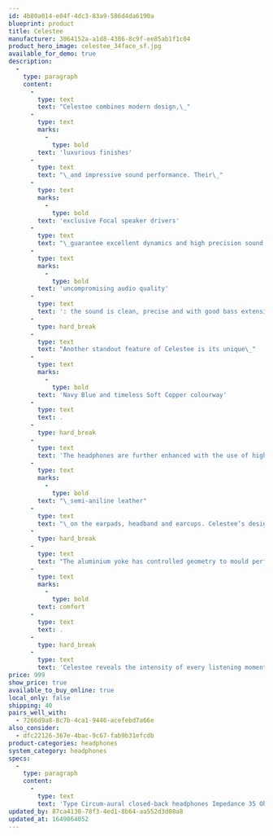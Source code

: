 ```yaml
---
id: 4b80a014-e04f-4dc3-83a9-586d4da6190a
blueprint: product
title: Celestee
manufacturer: 3064152a-a1d8-4386-8c9f-ee85ab1f1c04
product_hero_image: celestee_34face_sf.jpg
available_for_demo: true
description:
  -
    type: paragraph
    content:
      -
        type: text
        text: "Celestee combines modern design,\_"
      -
        type: text
        marks:
          -
            type: bold
        text: 'luxurious finishes'
      -
        type: text
        text: "\_and impressive sound performance. Their\_"
      -
        type: text
        marks:
          -
            type: bold
        text: 'exclusive Focal speaker drivers'
      -
        type: text
        text: "\_guarantee excellent dynamics and high precision sound. The earcups have undergone acoustic treatment to restrict resonance and achieve\_"
      -
        type: text
        marks:
          -
            type: bold
        text: 'uncompromising audio quality'
      -
        type: text
        text: ': the sound is clean, precise and with good bass extension.'
      -
        type: hard_break
      -
        type: text
        text: "Another standout feature of Celestee is its unique\_"
      -
        type: text
        marks:
          -
            type: bold
        text: 'Navy Blue and timeless Soft Copper colourway'
      -
        type: text
        text: .
      -
        type: hard_break
      -
        type: text
        text: 'The headphones are further enhanced with the use of high quality materials and crafted with the'
      -
        type: text
        marks:
          -
            type: bold
        text: "\_semi-aniline leather"
      -
        type: text
        text: "\_on the earpads, headband and earcups. Celestee’s design is a masterclass in Focal’s craftsmanship."
      -
        type: hard_break
      -
        type: text
        text: "The aluminium yoke has controlled geometry to mould perfectly to the head while providing excellent grip and even greater\_"
      -
        type: text
        marks:
          -
            type: bold
        text: comfort
      -
        type: text
        text: .
      -
        type: hard_break
      -
        type: text
        text: 'Celestee reveals the intensity of every listening moment, whether at home or on the go.'
price: 999
show_price: true
available_to_buy_online: true
local_only: false
shipping: 40
pairs_well_with:
  - 7266d9a8-8c7b-4ca1-9446-acefebd7a66e
also_consider:
  - dfc22126-367e-4bac-9c67-fab9b31efcdb
product-categories: headphones
system_category: headphones
specs:
  -
    type: paragraph
    content:
      -
        type: text
        text: 'Type Circum-aural closed-back headphones Impedance 35 Ohms Sensitivity 105dB SPL / 1 mW @ 1 kHz THD 0,1 % @ 1 kHz / 100 dB SPL Frequency response 5Hz – 23kHz Speaker driver 15/8" (40mm) Aluminium/Magnesium ‘M’-shaped dome Weight 0.95lb (430g) Cables supplied • 1 x 4 ft. (1.2m) OFC 24 AWG cable with 1/8" (3.5mm) unbalanced TRS Jack connector • 1 x Jack adapter, 1/8" (3.5mm) point socket 1/4" (6.35mm) point plug Carrying case provided 97/8x91/2x43/4" (250x240x120mm)'
updated_by: 87ca4130-78f3-4ed1-8b64-aa552d3d08a8
updated_at: 1649864052
---
```

